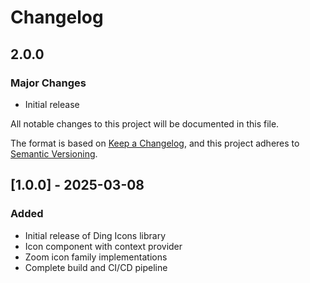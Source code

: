 # Changelog

## 2.0.0

### Major Changes

- Initial release

All notable changes to this project will be documented in this file.

The format is based on [Keep a Changelog](https://keepachangelog.com/en/1.0.0/),
and this project adheres to [Semantic Versioning](https://semver.org/spec/v2.0.0.html).

## [1.0.0] - 2025-03-08

### Added

- Initial release of Ding Icons library
- Icon component with context provider
- Zoom icon family implementations
- Complete build and CI/CD pipeline
